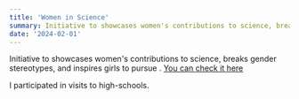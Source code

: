 ```yaml
---
title: 'Women in Science'
summary: Initiative to showcases women's contributions to science, breaks gender stereotypes, and inspires girls to pursue scientific studies. 
date: '2024-02-01'
---
```


Initiative to showcases women's contributions to science, breaks gender stereotypes, and inspires girls to pursue . [You can check it here](https://emakumeakzientzian.eus/es/emakumeak-zientzian/) 

I participated in visits to high-schools. 